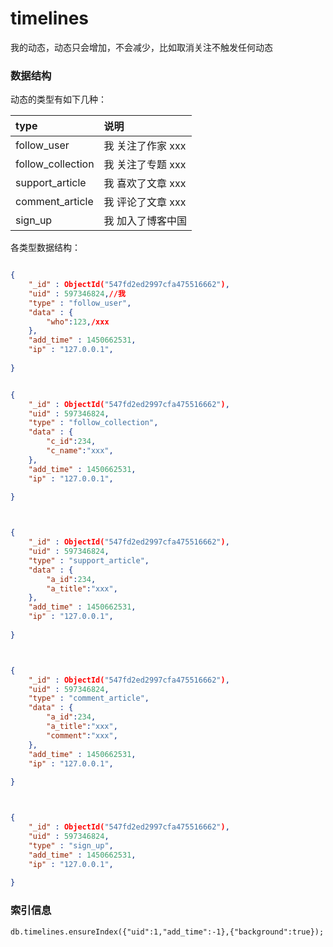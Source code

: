 # timelines
我的动态，动态只会增加，不会减少，比如取消关注不触发任何动态


### 数据结构
动态的类型有如下几种：

|type|说明|
|:---|:---------|
|follow_user |我 关注了作家 xxx|
|follow_collection |我 关注了专题 xxx|
|support_article |我 喜欢了文章  xxx|
|comment_article |我 评论了文章  xxx|
|sign_up |我 加入了博客中国|


各类型数据结构：

```json

{
    "_id" : ObjectId("547fd2ed2997cfa475516662"),
    "uid" : 597346824,//我
    "type" : "follow_user",
    "data" : {
        "who":123,/xxx
    },
    "add_time" : 1450662531,
    "ip" : "127.0.0.1",
    
}


{
    "_id" : ObjectId("547fd2ed2997cfa475516662"),
    "uid" : 597346824,
    "type" : "follow_collection",
    "data" : {
        "c_id":234,
        "c_name":"xxx",
    },
    "add_time" : 1450662531,
    "ip" : "127.0.0.1",
    
}



{
    "_id" : ObjectId("547fd2ed2997cfa475516662"),
    "uid" : 597346824,
    "type" : "support_article",
    "data" : {
        "a_id":234,
        "a_title":"xxx",
    },
    "add_time" : 1450662531,
    "ip" : "127.0.0.1",
    
}



{
    "_id" : ObjectId("547fd2ed2997cfa475516662"),
    "uid" : 597346824,
    "type" : "comment_article",
    "data" : {
        "a_id":234,
        "a_title":"xxx",
        "comment":"xxx",
    },
    "add_time" : 1450662531,
    "ip" : "127.0.0.1",
    
}



{
    "_id" : ObjectId("547fd2ed2997cfa475516662"),
    "uid" : 597346824,
    "type" : "sign_up",
    "add_time" : 1450662531,
    "ip" : "127.0.0.1",
    
}

```

### 索引信息

```
db.timelines.ensureIndex({"uid":1,"add_time":-1},{"background":true}); 


```